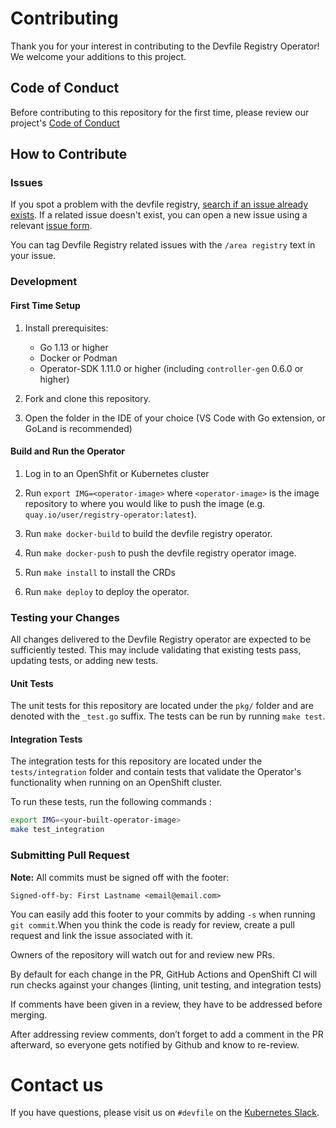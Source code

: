 # Contributing

Thank you for your interest in contributing to the Devfile Registry Operator! We welcome your additions to this project.

## Code of Conduct

Before contributing to this repository for the first time, please review our project's [Code of Conduct](https://github.com/devfile/api/blob/main/CODE_OF_CONDUCT.md)

## How to Contribute

### Issues

If you spot a problem with the devfile registry, [search if an issue already exists](https://github.com/devfile/api/issues). If a related issue doesn't exist, you can open a new issue using a relevant [issue form](https://github.com/devfile/api/issues/new/choose).

You can tag Devfile Registry related issues with the `/area registry` text in your issue.

### Development

#### First Time Setup
1. Install prerequisites:
   - Go 1.13 or higher
   - Docker or Podman
   - Operator-SDK 1.11.0 or higher (including `controller-gen` 0.6.0 or higher)

2. Fork and clone this repository.

3. Open the folder in the IDE of your choice (VS Code with Go extension, or GoLand is recommended)

#### Build and Run the Operator
1. Log in to an OpenShfit or Kubernetes cluster

2. Run `export IMG=<operator-image>` where `<operator-image>` is the image repository to where you would like to push the image (e.g. `quay.io/user/registry-operator:latest`).

3. Run `make docker-build` to build the devfile registry operator.

4. Run `make docker-push` to push the devfile registry operator image.

5. Run `make install` to install the CRDs

6. Run `make deploy` to deploy the operator.

### Testing your Changes

All changes delivered to the Devfile Registry operator are expected to be sufficiently tested. This may include validating that existing tests pass, updating tests, or adding new tests.

#### Unit Tests

The unit tests for this repository are located under the `pkg/` folder and are denoted with the `_test.go` suffix. The tests can be run by running `make test`.

#### Integration Tests

The integration tests for this repository are located under the `tests/integration` folder and contain tests that validate the Operator's functionality when running on an OpenShift cluster.

To run these tests, run the following commands :

```bash
export IMG=<your-built-operator-image>
make test_integration
```


### Submitting Pull Request

**Note:** All commits must be signed off with the footer:
```
Signed-off-by: First Lastname <email@email.com>
```

You can easily add this footer to your commits by adding `-s` when running `git commit`.When you think the code is ready for review, create a pull request and link the issue associated with it.

Owners of the repository will watch out for and review new PRs. 

By default for each change in the PR, GitHub Actions and OpenShift CI will run checks against your changes (linting, unit testing, and integration tests)

If comments have been given in a review, they have to be addressed before merging.

After addressing review comments, don’t forget to add a comment in the PR afterward, so everyone gets notified by Github and know to re-review.


# Contact us

If you have questions, please visit us on `#devfile` on the [Kubernetes Slack](https://slack.k8s.io).
